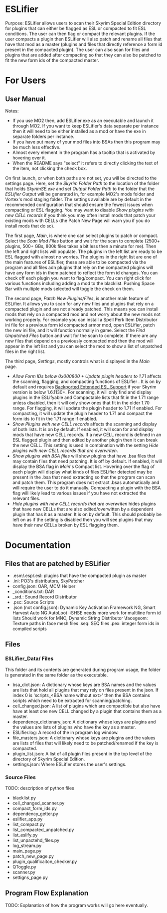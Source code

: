 # ESLifier
Purpose:
  ESLifier allows users to scan their Skyrim Special Edition directory for plugins that can either be flagged as ESL or compacted to fit ESL conditions. The user can then flag or compact the relevant plugins.
  If the user compacts a plugin then ESLifier will also patch and rename all files that have that mod as a master (plugins and files that directly reference a form id present in the compacted plugin). The user can also
  scan for files and plugins that are added after compacting so that they can also be patched to fit the new form ids of the compacted master.
  
# For Users
## User Manual
Notes:
- If you use MO2 then, add ESLifier.exe as an executable and launch it through MO2. If you want to keep ESLifier's data separate per instance then it will need to be either installed as a mod or have the exe in separate folders per instance.
- If you have put many of your mod files into BSAs then this program may be much less effective.
- Almost every element in the program has a tooltip that is activated by hovering over it.
- When the README says "select" it refers to directly clicking the text of the item, not clicking the check box.

On first launch, or when both paths are not set, you will be directed to the settings page. Here, set the _Skyrim Folder Path_ to the location of the folder that holds _SkyrimSE.exe_ and set _Output Folder Path_ to the folder
that the _ESLifier Output_ will be generated in, for example MO2's mods folder and Vortex's mod staging folder. The settings available are by default in the recommended configuration that should ensure the fewest issues when compacting
or ESL flagging. You may want to disable _Show plugins with new CELL records_ if you think you may often install mods that patch your existing mods with CELLs (the Patch New Page will warn you if you do install mods that do so).

The first page, _Main_, is where one can select plugins to patch or compact. Select the _Scan Mod Files_ button and wait for the scan to complete (2500+ plugins, 500+ GBs, 800k files takes a bit less then a minute for me). Then the left and right lists will populate. The plugins in the left list are ready to be ESL flagged with almost no worries. The plugins in the right list are one of the main features of ESLifier, these are able to be compacted via the program and all files adn plugins that rely on the compacted plugins will have any form ids in them patched to reflect the form id changes. You can check off each plugin you want to flag/compact. You can right click for various functions including adding a mod to the blacklist. Pushing Space Bar with multiple mods selected will toggle the check on them.

The second page, _Patch New Plugins/Files_, is another main feature of ESLifier. It allows you to scan for any new files and plugins that rely on a compacted plugin and are not already patched. This means you can install mods that rely on a compacted mod and not worry about the new mods not working properly. For example you can install a Spell Perk Item Distributor ini file for a previous form id compacted armor mod, open ESLifier, patch the new ini file, and it will function normally in game. Select the _Find Unpatched Files_ button and wait for the scan to complete. If there are any new files that depend on a previously compacted mod then the mod will appear in the left list and you can select the mod to show a list of unpatched files in the right list.

The third page, _Settings_, mostly controls what is displayed in the _Main_ page.
- _Allow Form IDs below 0x000800 + Update plugin headers to 1.71_ affects the scanning, flagging, and compacting functions of ESLifier . It is on by default and requires [Backported Extended ESL Support](https://www.nexusmods.com/skyrimspecialedition/mods/106441) if your Skyrim version is below 1.6.1130+. For scanning, it will only find and display plugins in the ESLifyable and Compactable lists that fit in the 1.71 range unless disabled, then it will only show ones that fit in the older 1.70 range. For flagging, it will update the plugin header to 1.71 if enabled. For compacting, it will update the plugin header to 1.71 and compact the form ids to fit in the 1.71 range if enabled.
- _Show Plugins with new CELL records_ affects the scanning and display of both lists. It is on by default. If enabled, it will scan for and display mods that have new CELL records. If a new CELL record is defined in an ESL flagged plugin and then edited by another plugin then it can break the new CELL. This setting is used in combination with the setting _Hide plugins with new CELL records that are overwriten_.
- _Show plugins with BSA files_ will show plugins that have .bsa files that may contain files that need patching. It is off by default. If enabled, it will display the BSA flag in _Main_'s Compact list. Hovering over the flag of each plugin will display what kinds of files ESLifier detected may be present in the .bsa that need extracting so that the program can scan and patch them. This program does not extract .bsas automatically and will require the user to do it manually. Compacting a plugin with the BSA flag will likely lead to various issues if you have not extracted the relevant files.
- _Hide plugins with new CELL records that are overwriten_ hides plugins that have new CELLs that are also edited/overwitten by a dependent plugin that has it as a master. It is on by default. This should probably be left on as if the setting is disabled then you will see plugins that may have their new CELLs broken by ESL flagging them.

# Documentation
## Files that are patched by ESLifier
- .esm/.esp/.esl: plugins that have the compacted plugin as master
- .ini: PO3's distributors, SkyPatcher
- config.json: OAR, MCM Helper
- \_conditions.txt: DAR
- \_srd.: Sound Record Distributor
- .psc: Source Scripts
- .json (not config.json): Dynamic Key Activation Framework NG, Smart Harvest Auto NG AutoLoot ::SHSE needs more work for multiline form id lists
  Should work for MNC, Dynamic String Distributor
\facegeom\: Texture paths in face mesh files
.seq: SEQ files
.pex: integer form ids in compiled scripts
## Files
### ESLifier_Data/ Files
This folder and its contents are generated during program usage, the folder is generated in the same folder as the executable.
- bsa_dict.json: A dictionary whose keys are BSA names and the values are lists that hold all plugins that may rely on files present in the json. If index 0 is 'scripts\_\<BSA name without ext\>' then the BSA contains scripts which need to be extracted for scanning/patching.
- cell_changed.json: A list of plugins which are compactible but also have have at least one new CELL changed by a plugin that contains them as a master.
- dependency_dictionary.json: A dictionary whose keys are plugins and the values are lists of plugins who have the key as a master.
- ESLifier.log: A record of the in program log window.
- file_masters.json: A dictionary whose keys are plugins and the values are lists of files that will likely need to be patched/renamed if the key is compacted.
- plugin_list.json: A list of all plugin files present in the top level of the directory of Skyrim Special Edition.
- settings.json: Where ESLifier stores the user's settings.
### Source Files
TODO: description of python files
- blacklist.py
- cell_changed_scanner.py
- compact_form_ids.py
- dependency_getter.py
- eslifier_app.py
- list_compact.py
- list_compacted_unpatched.py
- list_eslify.py
- list_unpactehd_files.py
- log_stream.py
- main_page.py
- patch_new_page.py
- plugin_qualificaiton_checker.py
- QToggle.py
- scanner.py
- settigns_page.py
## Program Flow Explanation
TODO: Explanation of how the program works will go here eventually.
  
    
